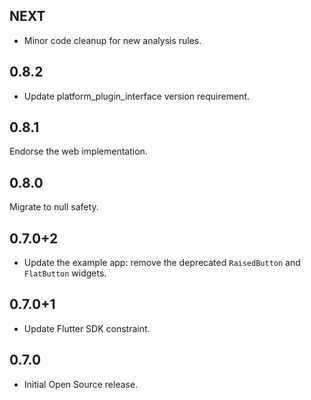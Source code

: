 ## NEXT

* Minor code cleanup for new analysis rules.

## 0.8.2

* Update platform_plugin_interface version requirement.

## 0.8.1

Endorse the web implementation.

## 0.8.0

Migrate to null safety.

## 0.7.0+2

* Update the example app: remove the deprecated `RaisedButton` and `FlatButton` widgets.

## 0.7.0+1

* Update Flutter SDK constraint.

## 0.7.0

* Initial Open Source release.
